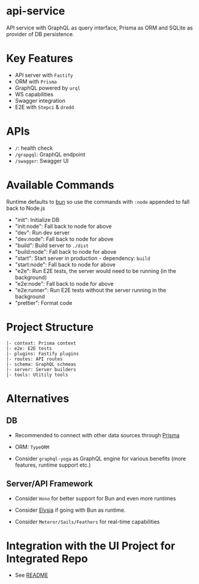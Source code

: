 # api-service

API service with GraphQL as query interface, Prisma as ORM and SQLite as provider of DB persistence.

# Key Features

- API server with `Fastify`
- ORM with `Prisma`
- GraphQL powered by `urql`
- WS capabilities
- Swagger integration
- E2E with `Stepci` & `dredd`

# APIs

- `/`: health check
- `/grapgql`: GraphQL endpoint
- `/swagger`: Swagger UI

# Available Commands

Runtime defaults to [bun](https://bun.sh/) so use the commands with `:node` appended to fall back to Node.js

- "init": Initialize DB
- "init:node": Fall back to node for above
- "dev": Run dev server
- "dev:node": Fall back to node for above
- "build": Build server to `./dist`
- "build:node": Fall back to node for above
- "start": Start server in production - dependency: `build`
- "start:node": Fall back to node for above
- "e2e": Run E2E tests, the server would need to be running (in the background)
- "e2e:node": Fall back to node for above
- "e2e:runner": Run E2E tests without the server running in the background
- "prettier": Format code

# Project Structure

```
|- context: Prisma context
|- e2e: E2E tests
|- plugins: Fastify plugins
|- routes: API routes
|- schema: GraphQL schmeas
|- server: Server builders
|- tools: Utitily tools
```

# Alternatives

## DB

- Recommended to connect with other data sources through [Prisma](https://www.prisma.io)

- ORM: `TypeORM`

- Consider `graphql-yoga` as GraphQL engine for various benefits (more features, runtime support etc.)

## Server/API Framework

- Consider `Hono` for  better support for Bun and even more runtimes

- Consider [Elysia](https://elysiajs.com) if going with Bun as runtime.

- Consider `Meteror/Sails/Feathers` for real-time capabilities


# Integration with the UI Project for Integrated Repo

- See [README](../ui/README.md)
